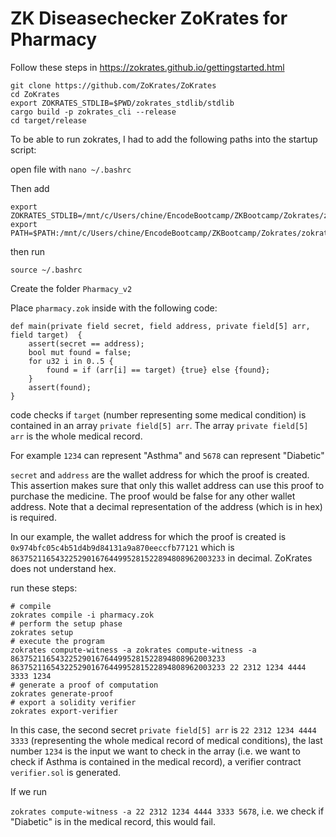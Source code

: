 # ZK Diseasechecker ZoKrates for Pharmacy

Follow these steps in https://zokrates.github.io/gettingstarted.html

```
git clone https://github.com/ZoKrates/ZoKrates
cd ZoKrates
export ZOKRATES_STDLIB=$PWD/zokrates_stdlib/stdlib
cargo build -p zokrates_cli --release
cd target/release
```

To be able to run zokrates, I had to add the following paths into the startup script:

open file with `nano ~/.bashrc`

Then add 

```
export ZOKRATES_STDLIB=/mnt/c/Users/chine/EncodeBootcamp/ZKBootcamp/Zokrates/zokrates/zokrates_stdlib/stdlib
export PATH=$PATH:/mnt/c/Users/chine/EncodeBootcamp/ZKBootcamp/Zokrates/zokrates/target/release
```

then run 

`source ~/.bashrc`

Create the folder `Pharmacy_v2`

Place `pharmacy.zok` inside with the following code:

```
def main(private field secret, field address, private field[5] arr, field target)  {
    assert(secret == address);
    bool mut found = false;
    for u32 i in 0..5 {
        found = if (arr[i] == target) {true} else {found};
    }
    assert(found);
}

```

code checks if `target` (number representing some medical condition) is contained in an array `private field[5] arr`. The array `private field[5] arr` is the whole medical record.

For example `1234` can represent "Asthma" and `5678` can represent "Diabetic"

`secret` and `address` are the wallet address for which the proof is created. This assertion makes sure that only this wallet address can use this proof to purchase the medicine. The proof would be false for any other wallet address. Note that a decimal representation of the address (which is in hex) is required.

In our example, the wallet address for which the proof is created is `0x974bfc05c4b51d4b9d84131a9a870eeccfb77121` which is `863752116543225290167644995281522894808962003233` in decimal. ZoKrates does not understand hex.

run these steps:

```
# compile
zokrates compile -i pharmacy.zok
# perform the setup phase
zokrates setup
# execute the program
zokrates compute-witness -a zokrates compute-witness -a 863752116543225290167644995281522894808962003233 863752116543225290167644995281522894808962003233 22 2312 1234 4444 3333 1234
# generate a proof of computation
zokrates generate-proof
# export a solidity verifier
zokrates export-verifier
```

In this case, the second secret `private field[5] arr` is `22 2312 1234 4444 3333` (representing the whole medical record of medical conditions), the last number `1234` is the input we want to check in the array (i.e. we want to check if Asthma is contained in the medical record), a verifier contract `verifier.sol` is generated.

If we run

`zokrates compute-witness -a 22 2312 1234 4444 3333 5678`, i.e. we check if "Diabetic" is in the medical record, this would fail.

